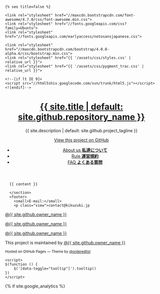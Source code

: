 <!doctype html>
<html lang="{{ site.lang | default: "en-US" }}">
  <head>
    <meta charset="utf-8">
    <meta name="viewport" content="width=device-width">
    <meta http-equiv="X-UA-Compatible" content="chrome=1">
    <title>{% if page.title %}{{ page.title }} | {% endif %}{{ site.title | default: site.github.repository_name }}{% if page.title %}{% else %} | {{ site.github.project_tagline | default: site.description }}{% endif %}</title>
  
    {% seo title=false %}
    
    <link rel="stylesheet" href="//maxcdn.bootstrapcdn.com/font-awesome/4.7.0/css/font-awesome.min.css">
    <link rel="stylesheet" href="//fonts.googleapis.com/css?family=Ubuntu">
    <link rel="stylesheet" href="//fonts.googleapis.com/earlyaccess/notosansjapanese.css">
    
    <link rel="stylesheet" href="//maxcdn.bootstrapcdn.com/bootstrap/4.0.0-alpha.6/css/bootstrap.min.css">
    <link rel="stylesheet" href="{{ '/assets/css/styles.css' | relative_url }}">
    <link rel="stylesheet" href="{{ '/assets/css/pygment_trac.css' | relative_url }}">
    
    <!--[if lt IE 9]>
    <script src="//html5shiv.googlecode.com/svn/trunk/html5.js"></script>
    <![endif]-->
  </head>
  <body>
    <div class="wrapper">
      <header>
        <a href="{{ site.github.url }}"><h1>{{ site.title | default: site.github.repository_name }}</h1></a>
        <p>{{ site.description | default: site.github.project_tagline }}</p>
        <p class="view"><a href="{{ site.github.repository_url }}"><i class="fa fa-github fa-fw"></i> View this project on GitHub</a></p>
        <ul>
<li><a href="{{ '/about' | relative_url }}">About us <strong>私達について</strong></a></li>
<li><a href="{{ '/rule' | relative_url }}">Rule <strong>運営規約</strong></a></li>
<li><a href="{{ '/faq' | relative_url }}">FAQ <strong>よくある質問</strong></a></li>
        </ul>
      </header>
      <section>

      {{ content }}

      </section>
      <footer>
        <small>E-mail:</small>
        <p class="view">contact@kikuzuki.jp
<span data-toggle="tooltip" data-placement="top" title="Valid Address as of {{ site.time | date_to_string }}" style="font-size:0.5em; color:" class="fa-stack">
<i class="fa fa-circle fa-stack-2x text-success"></i>
<i class="fa fa-check fa-stack-1x fa-inverse"></i>
</span></p>
        <p class="view"><a href="https://www.facebook.com/{{ site.github.owner_name }}"><i class="fa fa-facebook fa-fw"></i> @{{ site.github.owner_name }}</a></p>
        <p class="view"><a href="https://twitter.com/{{ site.github.owner_name }}"><i class="fa fa-twitter fa-fw"></i> @{{ site.github.owner_name }}</a></p>
        <p class="view"><a href="https://www.instagram.com/{{ site.github.owner_name }}"><i class="fa fa-instagram fa-fw"></i> @{{ site.github.owner_name }}</a></p>
        <p>This project is maintained by <a href="{{ site.github.owner_url }}">@{{ site.github.owner_name }}</a></p>
        <p><small>Hosted on GitHub Pages &mdash; Theme by <a href="https://github.com/orderedlist">@orderedlist</a></small></p>
      </footer>
    </div>
    <script src="{{ '/assets/js/scale.fix.js' | relative_url }}"></script>
    <script src="//code.jquery.com/jquery-3.1.1.slim.min.js"></script>
    <script src="//cdnjs.cloudflare.com/ajax/libs/tether/1.4.0/js/tether.min.js"></script>
    <script src="//maxcdn.bootstrapcdn.com/bootstrap/4.0.0-alpha.6/js/bootstrap.min.js"></script>
    
    <script>
    $(function () {
        $('[data-toggle="tooltip"]').tooltip()
    })
    </script>

  {% if site.google_analytics %}
    <script>
        (function(i,s,o,g,r,a,m){i['GoogleAnalyticsObject']=r;i[r]=i[r]||function(){
        (i[r].q=i[r].q||[]).push(arguments)},i[r].l=1*new Date();a=s.createElement(o),
        m=s.getElementsByTagName(o)[0];a.async=1;a.src=g;m.parentNode.insertBefore(a,m)
        })(window,document,'script','https://www.google-analytics.com/analytics.js','ga');

        ga('create', '{{ site.google_analytics }}', 'auto');
        ga('send', 'pageview');
    </script>
  {% endif %}
  </body>
</html>
